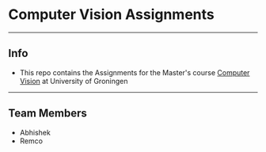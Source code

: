 # Computer Vision Assignments

***
## Info
* This repo contains the Assignments for the Master's course [Computer Vision](https://www-rug-nl.proxy-ub.rug.nl/ocasys/fwn/vak/show?code=WMCS015-05) at University of Groningen

***
## Team Members
* Abhishek
* Remco
